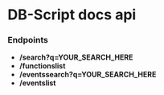 DB-Script docs api
==================

### Endpoints

*   **/search?q=YOUR\_SEARCH\_HERE**
*   **/functionslist**
*   **/eventssearch?q=YOUR\_SEARCH\_HERE**
*   **/eventslist**

  
  


